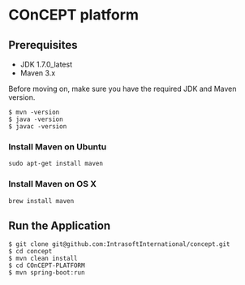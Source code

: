 # COnCEPT platform

## Prerequisites

* JDK 1.7.0_latest
* Maven 3.x

Before moving on, make sure you have the required JDK and Maven version.
 
	$ mvn -version
	$ java -version
	$ javac -version
	
### Install Maven on Ubuntu 
	sudo apt-get install maven
### Install Maven on OS X
	brew install maven	

## Run the Application

	$ git clone git@github.com:IntrasoftInternational/concept.git
	$ cd concept
	$ mvn clean install
	$ cd COnCEPT-PLATFORM
	$ mvn spring-boot:run